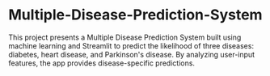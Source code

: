 # Multiple-Disease-Prediction-System
This project presents a Multiple Disease Prediction System built using machine learning and Streamlit to predict the likelihood of three diseases: diabetes, heart disease, and Parkinson's disease. By analyzing user-input features, the app provides disease-specific predictions.
